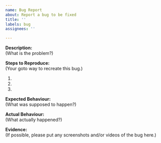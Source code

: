 ```yaml
---
name: Bug Report
about: Report a bug to be fixed
title: ''
labels: bug
assignees: ''

---
```


**Description:** <br>
(What is the problem?)

**Steps to Reproduce:** <br>
(Your goto way to recreate this bug.) <br>
1. <br>
2. <br>
3.

**Expected Behaviour:** <br>
(What was supposed to happen?)

**Actual Behaviour:** <br>
(What actually happened?)

**Evidence:** <br>
(If possible, please put any screenshots and/or videos of the bug here.)

